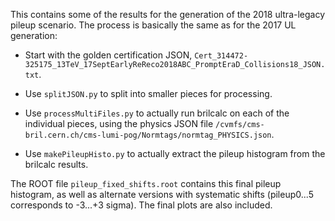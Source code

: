 This contains some of the results for the generation of the 2018 ultra-legacy pileup scenario. The process is basically the same as for the 2017 UL generation:

* Start with the golden certification JSON, `Cert_314472-325175_13TeV_17SeptEarlyReReco2018ABC_PromptEraD_Collisions18_JSON.txt`.

* Use `splitJSON.py` to split into smaller pieces for processing.

* Use `processMultiFiles.py` to actually run brilcalc on each of the individual pieces, using the physics JSON file `/cvmfs/cms-bril.cern.ch/cms-lumi-pog/Normtags/normtag_PHYSICS.json`.

* Use `makePileupHisto.py` to actually extract the pileup histogram from the brilcalc results.

The ROOT file `pileup_fixed_shifts.root` contains this final pileup histogram, as well as alternate versions with systematic shifts (pileup0...5 corresponds to -3...+3 sigma). The final plots are also included.
